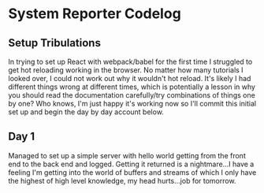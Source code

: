 # System Reporter Codelog

## Setup Tribulations

In trying to set up React with webpack/babel for the first time I struggled to get hot reloading working in the browser. No matter how many tutorials I looked over, I could not work out why it wouldn't hot reload. It's likely I had different things wrong at different times, which is potentially a lesson in why you should read the documentation carefully/try combinations of things one by one? Who knows, I'm just happy it's working now so I'll commit this initial set up and begin the day by day account below.

## Day 1

Managed to set up a simple server with hello world getting from the front end to the back end and logged. Getting it returned is a nightmare...I have a feeling I'm getting into the world of buffers and streams of which I only have the highest of high level knowledge, my head hurts...job for tomorrow.
